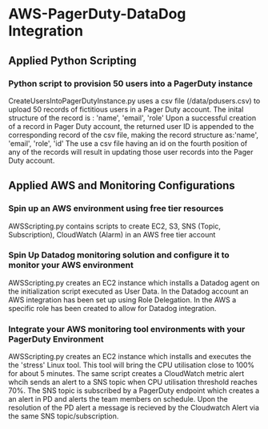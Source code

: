 # AWS-PagerDuty-DataDog Integration

## Applied Python Scripting
### Python script to provision 50 users into a PagerDuty instance

CreateUsersIntoPagerDutyInstance.py uses a csv file (/data/pdusers.csv) to upload 50 records of fictitious users 
in a Pager Duty account.
The inital structure of the record is : 'name', 'email', 'role'
Upon a successful creation of a record in Pager Duty account, the returned user ID is appended to the
corresponding record of the csv file, making the record structure as:'name', 'email', 'role', 'id'
The use a csv file having an id on the fourth position of any of the records will result in updating those user records
into the Pager Duty account.

## Applied AWS and Monitoring Configurations
### Spin up an AWS environment using free tier resources
AWSScripting.py contains scripts to create EC2, S3, SNS (Topic, Subscription), CloudWatch (Alarm) 
in an AWS free tier account
### Spin Up Datadog monitoring solution and configure it to monitor your AWS environment
AWSScripting.py creates an EC2 instance which installs a Datadog agent on the initialization script executed as User Data.
In the Datadog account an AWS integration has been set up using Role Delegation.
In the AWS a specific role has been created to allow for Datadog integration.
### Integrate your AWS monitoring tool environments with your PagerDuty Environment
AWSScripting.py creates an EC2 instance which installs and executes the  the 'stress' Linux tool. This tool will bring
the CPU utilisation close to 100% for about 5 minutes.
The same script creates a CloudWatch metric alert whcih sends an alert to a SNS topic when CPU utilisation threshold 
reaches 70%. The SNS topic is subscribed by a PagerDuty endpoint which creates a an alert in PD and alerts the team 
members on schedule.
Upon the resolution of the PD alert a message is recieved  by the Cloudwatch Alert via the same SNS topic/subscription.
 

